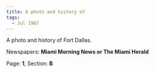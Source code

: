 ```yaml
---  
title: A photo and history of  
tags:  
  - Jul 1967  
---  
```

  
A photo and history of Fort Dallas.  
  
Newspapers: **Miami Morning News or The Miami Herald**  
  
Page: **1**, Section: **B** 
